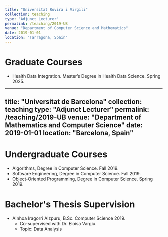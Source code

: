 ```yaml
---
title: "Universitat Rovira i Virgili"
collection: teaching
type: "Adjunct Lecturer"
permalink: /teaching/2019-UB
venue: "Department of Computer Science and Mathematics"
date: 2019-01-01
location: "Tarragona, Spain"
---
```


Graduate Courses 
===

* Health Data Integration. Master’s Degree in Health Data Science. Spring 2025. 

---
title: "Universitat de Barcelona"
collection: teaching
type: "Adjunct Lecturer"
permalink: /teaching/2019-UB
venue: "Department of Mathematics and Computer Science"
date: 2019-01-01
location: "Barcelona, Spain"
---

Undergraduate Courses 
===

* Algorithms, Degree in Computer Science. Fall 2019. 
* Software Engineering, Degree in Computer Science. Fall 2019.
* Object-Oriented Programming, Degree in Computer Science. Spring 2019.

Bachelor's Thesis Supervision
===

* Ainhoa Iragorri Aizpuru, B.Sc. Computer Science 2019. 
    * Co-supervised with Dr. Eloisa Vargiu.
    * Topic: Data Analysis
